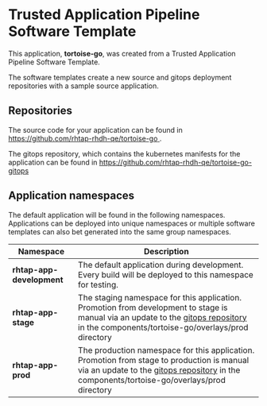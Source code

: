 # Trusted Application Pipeline Software Template

This application, **tortoise-go**, was created from a Trusted Application Pipeline Software Template.

The software templates create a new source and gitops deployment repositories with a sample source application. 

## Repositories

The source code for your application can be found in [https://github.com/rhtap-rhdh-qe/tortoise-go ](https://github.com/rhtap-rhdh-qe/tortoise-go ).
 
The gitops repository, which contains the kubernetes manifests for the application can be found in 
[https://github.com/rhtap-rhdh-qe/tortoise-go-gitops ](https://github.com/rhtap-rhdh-qe/tortoise-go-gitops ) 

## Application namespaces 

The default application will be found in the following namespaces. Applications can be deployed into unique namespaces or multiple software templates can also bet generated into the same group namespaces.  

|  Namespace   |  Description   |  
| -------- | -------- |   
| **rhtap-app-development** | The default application during development. Every build will be deployed to this namespace for testing. | 
| **rhtap-app-stage** | The staging namespace for this application. Promotion from development to stage is manual via an update to the [gitops repository](https://github.com/rhtap-rhdh-qe/tortoise-go-gitops ) in the components/tortoise-go/overlays/prod directory |  
| **rhtap-app-prod** | The production namespace for this application. Promotion from stage to production is manual via an update to the [gitops repository](https://github.com/rhtap-rhdh-qe/tortoise-go-gitops ) in the components/tortoise-go/overlays/prod directory | 